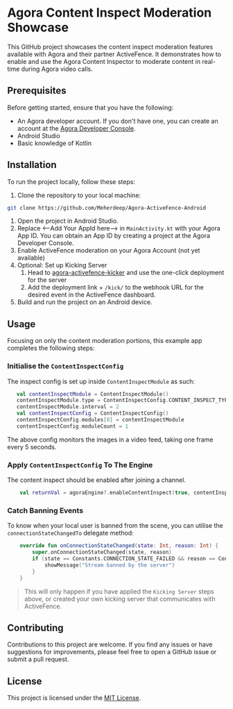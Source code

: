 # Agora Content Inspect Moderation Showcase

This GitHub project showcases the content inspect moderation features available with Agora and their partner ActiveFence. It demonstrates how to enable and use the Agora Content Inspector to moderate content in real-time during Agora video calls.

## Prerequisites

Before getting started, ensure that you have the following:

- An Agora developer account. If you don't have one, you can create an account at the [Agora Developer Console](https://console.agora.io).
- Android Studio
- Basic knowledge of Kotlin

## Installation

To run the project locally, follow these steps:

1. Clone the repository to your local machine:

```bash
git clone https://github.com/Meherdeep/Agora-ActiveFence-Android
```

1. Open the project in Android Studio.
2. Replace <--Add Your AppId here--> in `MainActivity.kt` with your Agora App ID. You can obtain an App ID by creating a project at the Agora Developer Console.
3. Enable ActiveFence moderation on your Agora Account (not yet available)
4. Optional: Set up Kicking Server
    1. Head to [agora-activefence-kicker](https://github.com/AgoraIO-Community/agora-activefence-kicker) and use the one-click deployment for the server
    2. Add the deployment link + `/kick/` to the webhook URL for the desired event in the ActiveFence dashboard.
5. Build and run the project on an Android device.

## Usage

Focusing on only the content moderation portions, this example app completes the following steps:

### Initialise the `ContentInspectConfig`

The inspect config is set up inside `ContentInspectModule` as such:

```kotlin
   val contentInspectModule = ContentInspectModule()
   contentInspectModule.type = ContentInspectConfig.CONTENT_INSPECT_TYPE_IMAGE_MODERATION
   contentInspectModule.interval = 2
   val contentInspectConfig = ContentInspectConfig()
   contentInspectConfig.modules[0] = contentInspectModule
   contentInspectConfig.moduleCount = 1
```

The above config monitors the images in a video feed, taking one frame every 5 seconds.

### Apply `ContentInspectConfig` To The Engine

The content inspect should be enabled after joining a channel.

```kotlin
    val returnVal = agoraEngine?.enableContentInspect(true, contentInspectConfig)
```

### Catch Banning Events

To know when your local user is banned from the scene, you can utilise the `connectionStateChangedTo` delegate method:

```kotlin
    override fun onConnectionStateChanged(state: Int, reason: Int) { 
        super.onConnectionStateChanged(state, reason)
        if (state == Constants.CONNECTION_STATE_FAILED && reason == Constants.CONNECTION_CHANGED_BANNED_BY_SERVER ) {
            showMessage("Stream banned by the server")
        }
    }
```

> This will only happen if you have applied the `Kicking Server` steps above, or created your own kicking server that communicates with ActiveFence.

## Contributing

Contributions to this project are welcome. If you find any issues or have suggestions for improvements, please feel free to open a GitHub issue or submit a pull request.

## License

This project is licensed under the [MIT License](LICENSE).